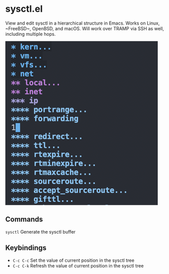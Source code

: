 # sysctl.el
View and edit sysctl in a hierarchical structure in Emacs.
Works on Linux, ~FreeBSD~, OpenBSD, and macOS.
Will work over TRAMP via SSH as well, including multiple hops.

![sysctl example](example.png)

## Commands
`sysctl` Generate the sysctl buffer

## Keybindings
* `C-c C-c` Set the value of current position in the sysctl tree
* `C-c C-k` Refresh the value of current position in the sysctl tree
